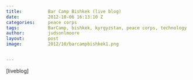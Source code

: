 ```yaml
---
title:			Bar Camp Bishkek (live blog)
date:			2012-10-06 16:13:10 Z
categories:		peace corps
tags:			BarCamp, bishkek, kyrgyzstan, peace corps, technology
author:			judsonlmoore
layout:			post
image:			2012/10/barcampbishkek1.png


---
```


[liveblog]
